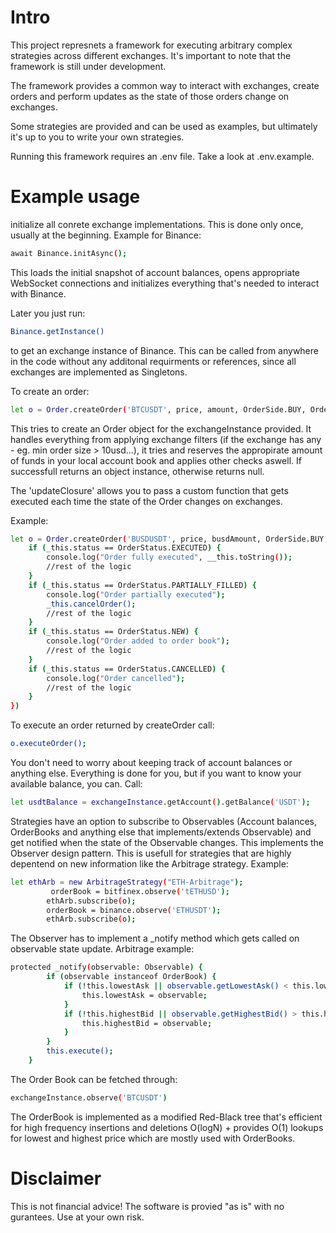 # Intro

This project represnets a framework for executing arbitrary complex strategies across different exchanges. It's important to note that the framework is still under development.

The framework provides a common way to interact with exchanges, create orders and perform updates as the state of those orders change on exchanges. 

Some strategies are provided and can be used as examples, but ultimately it's up to you to write your own strategies. 

Running this framework requires an .env file. Take a look at .env.example.


# Example usage
initialize all conrete exchange implementations. This is done only once, usually at the beginning. Example for Binance:
```sh
await Binance.initAsync();
```
This loads the initial snapshot of account balances, opens appropriate WebSocket connections and initializes everything that's needed to interact with Binance.

Later you just run:
```sh
Binance.getInstance()
```
to get an exchange instance of Binance. This can be called from anywhere in the code without any additonal requirments or references, since all exchanges are implemented as Singletons.

To create an order:
```sh
let o = Order.createOrder('BTCUSDT', price, amount, OrderSide.BUY, OrderType.LIMIT, exchangeInstance, updateClosure)
```
This tries to create an Order object for the exchangeInstance provided. It handles everything from applying exchange filters (if the exchange has any - eg. min order size > 10usd...), it tries and reserves the appropirate amount of funds in your local account book and applies other checks aswell. If successfull returns an object instance, otherwise returns null.

The 'updateClosure' allows you to pass a custom function that gets executed each time the state of the Order changes on exchanges. 

Example: 
```sh
let o = Order.createOrder('BUSDUSDT', price, busdAmount, OrderSide.BUY, OrderType.LIMIT, binance, (_this: Order) => {
    if (_this.status == OrderStatus.EXECUTED) {
        console.log("Order fully executed", __this.toString());
        //rest of the logic
    }
    if (_this.status == OrderStatus.PARTIALLY_FILLED) {
        console.log("Order partially executed");
        _this.cancelOrder();
        //rest of the logic
    }
    if (_this.status == OrderStatus.NEW) {
        console.log("Order added to order book");
        //rest of the logic
    }
    if (_this.status == OrderStatus.CANCELLED) {
        console.log("Order cancelled");
        //rest of the logic
    }
})
``` 

To execute an order returned by createOrder call:
```sh
o.executeOrder();
```

You don't need to worry about keeping track of account balances or anything else. Everything is done for you, but if you want to know your available balance, you can. 
Call: 
```sh
let usdtBalance = exchangeInstance.getAccount().getBalance('USDT');
```
Strategies have an option to subscribe to Observables (Account balances, OrderBooks and anything else that implements/extends Observable) and get notified when the state of the Observable changes. This implements the Observer design pattern. This is usefull for strategies that are highly depentend on new information like the Arbitrage strategy.
Example:
```sh
let ethArb = new ArbitrageStrategy("ETH-Arbitrage");
         orderBook = bitfinex.observe('tETHUSD');
        ethArb.subscribe(o);
        orderBook = binance.observe('ETHUSDT');
        ethArb.subscribe(o);
```
The Observer has to implement a _notify method which gets called on observable state update.
Arbitrage example:
```sh
protected _notify(observable: Observable) {
        if (observable instanceof OrderBook) {
            if (!this.lowestAsk || observable.getLowestAsk() < this.lowestAsk.getLowestAsk()) {
                this.lowestAsk = observable;
            }
            if (!this.highestBid || observable.getHighestBid() > this.highestBid.getHighestBid()) {
                this.highestBid = observable;
            }
        }
        this.execute();
    }
```

The Order Book can be fetched through:
```sh
exchangeInstance.observe('BTCUSDT')
```
The OrderBook is implemented as a modified Red-Black tree that's efficient for high frequency insertions and deletions O(logN) + provides O(1) lookups for lowest and highest price which are mostly used with OrderBooks.

# Disclaimer
This is not financial advice! The software is provied "as is" with no gurantees. Use at your own risk.